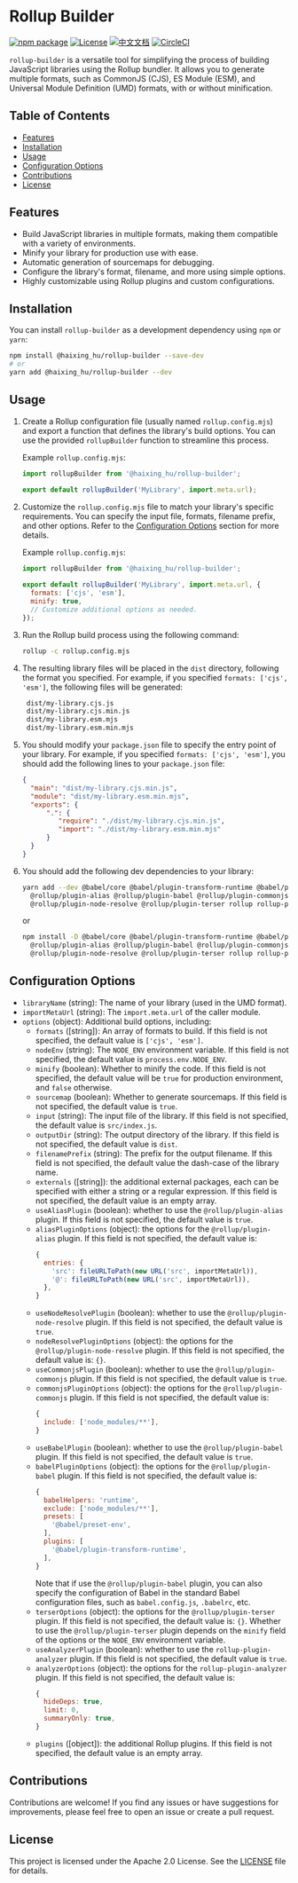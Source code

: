 # Rollup Builder

[![npm package](https://img.shields.io/npm/v/@haixing_hu/rollup-builder.svg)](https://npmjs.com/package/@haixing_hu/rollup-builder)
[![License](https://img.shields.io/badge/License-Apache-blue.svg)](https://www.apache.org/licenses/LICENSE-2.0)
[![中文文档](https://img.shields.io/badge/文档-中文版-blue.svg)](README.zh_CN.md)
[![CircleCI](https://dl.circleci.com/status-badge/img/gh/Haixing-Hu/rollup-builder/tree/master.svg?style=shield)](https://dl.circleci.com/status-badge/redirect/gh/Haixing-Hu/rollup-builder/tree/master)

`rollup-builder` is a versatile tool for simplifying the process of building 
JavaScript libraries using the Rollup bundler. It allows you to generate 
multiple formats, such as CommonJS (CJS), ES Module (ESM), and Universal Module
Definition (UMD) formats, with or without minification.

## Table of Contents

- [Features](#features)
- [Installation](#installation)
- [Usage](#usage)
- [Configuration Options](#configuration)
- [Contributions](#contributions)
- [License](#license)

## <span id="features">Features</span>

- Build JavaScript libraries in multiple formats, making them compatible with a 
  variety of environments.
- Minify your library for production use with ease.
- Automatic generation of sourcemaps for debugging.
- Configure the library's format, filename, and more using simple options.
- Highly customizable using Rollup plugins and custom configurations.

## <span id="installation">Installation</span>

You can install `rollup-builder` as a development dependency using `npm` or `yarn`:

```bash
npm install @haixing_hu/rollup-builder --save-dev
# or
yarn add @haixing_hu/rollup-builder --dev
```

## <span id="usage">Usage</span>

1. Create a Rollup configuration file (usually named `rollup.config.mjs`) and 
   export a function that defines the library's build options. You can use the 
   provided `rollupBuilder` function to streamline this process.

   Example `rollup.config.mjs`:

   ```javascript
   import rollupBuilder from '@haixing_hu/rollup-builder';

   export default rollupBuilder('MyLibrary', import.meta.url);
   ```

2. Customize the `rollup.config.mjs` file to match your library's specific 
   requirements. You can specify the input file, formats, filename prefix, and 
   other options. Refer to the [Configuration Options](#configuration) section
   for more details.

   Example `rollup.config.mjs`:
    
   ```javascript
   import rollupBuilder from '@haixing_hu/rollup-builder';
    
   export default rollupBuilder('MyLibrary', import.meta.url, {
     formats: ['cjs', 'esm'],
     minify: true,
     // Customize additional options as needed.
   });
   ```

3. Run the Rollup build process using the following command:

   ```bash
   rollup -c rollup.config.mjs
   ```

4. The resulting library files will be placed in the `dist` directory, following 
   the format you specified. For example, if you specified `formats: ['cjs', 'esm']`,
   the following files will be generated:
   ```bash
    dist/my-library.cjs.js
    dist/my-library.cjs.min.js
    dist/my-library.esm.mjs
    dist/my-library.esm.min.mjs
   ```
   
5. You should modify your `package.json` file to specify the entry point of your
   library. For example, if you specified `formats: ['cjs', 'esm']`, you should
   add the following lines to your `package.json` file:
   ```json
   {
     "main": "dist/my-library.cjs.min.js",
     "module": "dist/my-library.esm.min.mjs",
     "exports": {
         ".": {
            "require": "./dist/my-library.cjs.min.js",
            "import": "./dist/my-library.esm.min.mjs"
         }
     }
   }
   ``` 
6. You should add the following dev dependencies to your library:
   ```bash
   yarn add --dev @babel/core @babel/plugin-transform-runtime @babel/preset-env \
     @rollup/plugin-alias @rollup/plugin-babel @rollup/plugin-commonjs \
     @rollup/plugin-node-resolve @rollup/plugin-terser rollup rollup-plugin-analyzer
   ```
   or 
   ```bash
   npm install -D @babel/core @babel/plugin-transform-runtime @babel/preset-env \
     @rollup/plugin-alias @rollup/plugin-babel @rollup/plugin-commonjs \
     @rollup/plugin-node-resolve @rollup/plugin-terser rollup rollup-plugin-analyzer
   ```

## <span id="configuration">Configuration Options</span>

- `libraryName` (string): The name of your library (used in the UMD format).
- `importMetaUrl` (string): The `import.meta.url` of the caller module.
- `options` (object): Additional build options, including:
    - `formats` (\[string\]): An array of formats to build. If this field is not
      specified, the default value is `['cjs', 'esm']`.
    - `nodeEnv` (string): The `NODE_ENV` environment variable. If this field is 
      not specified, the default value is `process.env.NODE_ENV`.
    - `minify` (boolean): Whether to minify the code. If this field is not 
      specified, the default value will be `true` for production environment, 
      and `false` otherwise.
    - `sourcemap` (boolean): Whether to generate sourcemaps. If this field is not
      specified, the default value is `true`.
    - `input` (string): The input file of the library. If this field is not
      specified, the default value is `src/index.js`.
    - `outputDir` (string): The output directory of the library. If this field 
      is not specified, the default value is `dist`.
    - `filenamePrefix` (string): The prefix for the output filename. If this 
      field is not specified, the default value the dash-case of the library 
      name.
    - `externals` (\[string\]): the additional external packages, each can be 
      specified with either a string or a regular expression. If this field is
      not specified, the default value is an empty array.
    - `useAliasPlugin` (boolean): whether to use the `@rollup/plugin-alias` 
      plugin. If this field is not specified, the default value is `true`.
    - `aliasPluginOptions` (object): the options for the `@rollup/plugin-alias` 
      plugin. If this field is not specified, the default value is:
      ```js
      {
        entries: {
          'src': fileURLToPath(new URL('src', importMetaUrl)),
          '@': fileURLToPath(new URL('src', importMetaUrl)),
        },
      }
      ```
    - `useNodeResolvePlugin` (boolean): whether to use the `@rollup/plugin-node-resolve`
      plugin. If this field is not specified, the default value is `true`.
    - `nodeResolvePluginOptions` (object): the options for the `@rollup/plugin-node-resolve`
      plugin. If this field is not specified, the default value is: `{}`.
    - `useCommonjsPlugin` (boolean): whether to use the `@rollup/plugin-commonjs` plugin.
      If this field is not specified, the default value is `true`.
    - `commonjsPluginOptions` (object): the options for the `@rollup/plugin-commonjs`
      plugin. If this field is not specified, the default value is:
      ```js
      {
        include: ['node_modules/**'],
      }
      ```
    - `useBabelPlugin` (boolean): whether to use the `@rollup/plugin-babel` plugin.
      If this field is not specified, the default value is `true`.
    - `babelPluginOptions` (object): the options for the `@rollup/plugin-babel` plugin.
      If this field is not specified, the default value is:
      ```js
      {
        babelHelpers: 'runtime',
        exclude: ['node_modules/**'],
        presets: [
          '@babel/preset-env',
        ],
        plugins: [
          '@babel/plugin-transform-runtime',
        ],
      }
      ```
      Note that if use the `@rollup/plugin-babel` plugin, you can also specify
      the configuration of Babel in the standard Babel configuration files,
      such as `babel.config.js`, `.babelrc`, etc.
    - `terserOptions` (object): the options for the `@rollup/plugin-terser` plugin.
      If this field is not specified, the default value is: `{}`. Whether
      to use the `@rollup/plugin-terser` plugin depends on the `minify`
      field of the options or the `NODE_ENV` environment variable.
    - `useAnalyzerPlugin` (boolean): whether to use the `rollup-plugin-analyzer` plugin.
      If this field is not specified, the default value is `true`.
    - `analyzerOptions` (object): the options for the `rollup-plugin-analyzer` plugin.
      If this field is not specified, the default value is:
      ```js
      {
        hideDeps: true,
        limit: 0,
        summaryOnly: true,
      }
      ```
    - `plugins` (\[object\]): the additional Rollup plugins. If this field is not
      specified, the default value is an empty array.

## <span id="contributions">Contributions</span>

Contributions are welcome! If you find any issues or have suggestions for
improvements, please feel free to open an issue or create a pull request.

## <span id="license">License</span>

This project is licensed under the Apache 2.0 License. 
See the [LICENSE](LICENSE) file for details.
